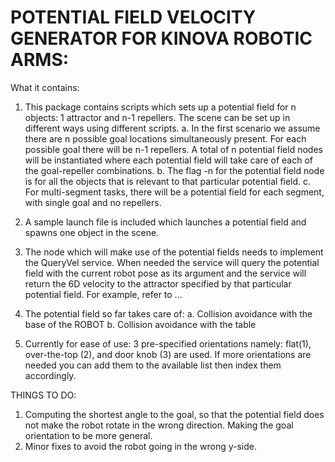 # POTENTIAL FIELD VELOCITY GENERATOR FOR KINOVA ROBOTIC ARMS:

What it contains:

1. This package contains scripts which sets up a potential field for n objects: 1 attractor and n-1 repellers. The scene can be set up in different ways using different scripts.
  a. In the first scenario we assume there are n possible goal locations simultaneously present. For each possible goal there will be n-1 repellers. A total of n potential field nodes will be instantiated where each potential field will take care of each of the goal-repeller combinations.
  b. The flag -n for the potential field node is for all the objects that is relevant to that particular potential field.
  c. For multi-segment tasks, there will be a potential field for each segment, with single goal and no repellers.

2. A sample launch file is included which launches a potential field and spawns one object in the scene.

3. The node which will make use of the potential fields needs to implement the QueryVel service. When needed the service will query the potential field with the current robot pose as its argument and the service will return the 6D velocity to the attractor specified by that particular potential field. For example, refer to ...

4. The potential field so far takes care of:
  a. Collision avoidance with the base of the ROBOT
  b. Collision avoidance with the table

5. Currently for ease of use: 3 pre-specified orientations namely: flat(1), over-the-top (2), and door knob (3) are used. If more orientations are needed you can add them to the available list then index them accordingly.

THINGS TO DO:
1. Computing the shortest angle to the goal, so that the potential field does not make the robot rotate in the wrong direction. Making the goal orientation to be more general.
2. Minor fixes to avoid the robot going in the wrong y-side.
